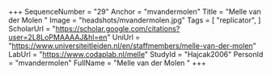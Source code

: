 +++
SequenceNumber = "29"
Anchor = "mvandermolen"
Title = "Melle van der Molen "
Image = "headshots/mvandermolen.jpg"
Tags = [ "replicator", ]
ScholarUrl = "https://scholar.google.com/citations?user=2L8LoPMAAAAJ&hl=en"
UniUrl = "https://www.universiteitleiden.nl/en/staffmembers/melle-van-der-molen"
LabUrl = "https://www.codaplab.nl/melle"
StudyId = "Hajcak2006"
PersonId = "mvandermolen"
FullName = "Melle van der Molen "
+++